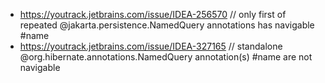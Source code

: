  - https://youtrack.jetbrains.com/issue/IDEA-256570 // only first of repeated @jakarta.persistence.NamedQuery annotations has navigable #name
 - https://youtrack.jetbrains.com/issue/IDEA-327165 // standalone @org.hibernate.annotations.NamedQuery annotation(s) #name are not navigable 